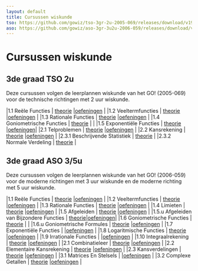```yaml
---
layout: default
title: Cursussen wiskunde
tso: https://github.com/gowiz/tso-3gr-2u-2005-069/releases/download/v19.7
aso: https://github.com/gowiz/aso-3gr-3u2u-2006-059/releases/download/v19.7
---
```


Cursussen wiskunde
==================

3de graad TSO 2u
----------------
Deze cursussen volgen de leerplannen wiskunde van het GO! (2005-069) voor de technische richtingen met 2 uur wiskunde.

|1.1 Reële Functies             | [theorie]({{page.tso}}/0101_ReeleFuncties.pdf)          |[oefeningen]({{page.tso}}/0101_ReeleFuncties_Oefeningen.pdf)       |
|1.2 Veeltermfuncties           | [theorie]({{page.tso}}/0102_Veeltermfuncties.pdf)       |[oefeningen]({{page.tso}}/0102_Veeltermfuncties_Oefeningen.pdf)    |
|1.3 Rationale Functies         | [theorie]({{page.tso}}/0103_RationaleFuncties.pdf)      |[oefeningen]({{page.tso}}/0103_RationaleFuncties_Oefeningen.pdf)   |
|1.4 Goniometrische Functies    | [theorie]({{page.tso}}/0104_GoniometrischeFuncties.pdf) |                                                            |
|1.5 Exponentiële Functies      | [theorie]({{page.tso}}/0105_exponentieleFuncties.pdf)   |[oefeningen]({{page.tso}}/0105_exponentieleFuncties_Oefeningen.pdf)|
|2.1 Telproblemen               | [theorie]({{page.tso}}/0201_Telproblemen.pdf)           |[oefeningen]({{page.tso}}/0201_Telproblemen_Oefeningen.pdf)        |
|2.2 Kansrekening               | [theorie]({{page.tso}}/0202_Kansrekening.pdf)           |[oefeningen]({{page.tso}}/0202_Kansrekening_Oefeningen.pdf)        |
|2.3.1 Beschrijvende Statistiek | [theorie]({{page.tso}}/020301_BeschrijvendeStatistiek.pdf)                                                                  |
|2.3.2 Normale Verdeling        | [theorie]({{page.tso}}/020302_NormaleVerdeling.pdf)                                                                         |


3de graad ASO 3/5u
------------------
Deze cursussen volgen de leerplannen wiskunde van het GO! (2006-059) voor de moderne richtingen met 3 uur wiskunde en de moderne richting met 5 uur wiskunde.

|1.1 Reële Functies                       | [theorie]({{page.aso}}/0101_ReeleFuncties.pdf)                   |[oefeningen]({{page.aso}}/0101_ReeleFuncties_Oefeningen.pdf)                   |
|1.2 Veeltermfuncties                     | [theorie]({{page.aso}}/0102_Veeltermfuncties.pdf)                |[oefeningen]({{page.aso}}/0102_Veeltermfuncties_Oefeningen.pdf)                |
|1.3 Rationale Functies                   | [theorie]({{page.aso}}/0103_RationaleFuncties.pdf)               |[oefeningen]({{page.aso}}/0103_RationaleFuncties_Oefeningen.pdf)               |
|1.4 Limieten                             | [theorie]({{page.aso}}/0104_Limieten.pdf)                        |[oefeningen]({{page.aso}}/0104_Limieten_Oefeningen.pdf)                        |
|1.5 Afgeleiden                           | [theorie]({{page.aso}}/0105_Afgeleiden.pdf)                      |[oefeningen]({{page.aso}}/0105_Afgeleiden_Oefeningen.pdf)                      |
|1.5.u Afgeleiden van Bijzondere Functies | [theorie]({{page.aso}}/0105U_AfgeleidenVanBijzondereFuncties.pdf)|[oefeningen]({{page.aso}}/0105U_AfgeleidenVanBijzondereFuncties_Oefeningen.pdf)|
|1.6 Goniometrische Functies              | [theorie]({{page.aso}}/0106_GoniometrischeFuncties.pdf)          |                                                                               |
|1.6.u Goniometrische Formules            | [theorie]({{page.aso}}/0106U_GoniometrischeFormules.pdf)         |[oefeningen]({{page.aso}}/0106U_GoniometrischeFormules_Oefeningen.pdf)         |
|1.7 Exponentiële Functies                |                                                                  |[oefeningen]({{page.aso}}/0107_ExponentieleFuncties_Oefeningen.pdf)            |
|1.8 Logaritmische Functies               | [theorie]({{page.aso}}/0108_LogaritmischeFuncties.pdf)           |[oefeningen]({{page.aso}}/0108_LogaritmischeFuncties_Oefeningen.pdf)           |
|1.9 Irrationale Functies                 |                                                                  |[oefeningen]({{page.aso}}/0109_IrrationaleFuncties_Oefeningen.pdf)             |
|1.10 Integraalrekening                   | [theorie]({{page.aso}}/0110_Integraalrekening.pdf)               |[oefeningen]({{page.aso}}/0110_Integraalrekening_Oefeningen.pdf)               |
|2.1 Combinatieleer                       | [theorie]({{page.aso}}/0201_Combinatieleer.pdf)                  |[oefeningen]({{page.aso}}/0201_Combinatieleer_Oefeningen.pdf)                  |
|2.2 Elementaire Kansrekening             | [theorie]({{page.aso}}/0202_ElementaireKansrekening.pdf)         |[oefeningen]({{page.aso}}/0202_ElementaireKansrekening_Oefeningen.pdf)         |
|2.3 Kansverdelingen                      | [theorie]({{page.aso}}/0203_Kansverdelingen.pdf)                 |[oefeningen]({{page.aso}}/0203_Kansverdelingen_Oefeningen.pdf)                 |
|3.1 Matrices En Stelsels                 |                                                                  |[oefeningen]({{page.aso}}/0301_MatricesEnStelsels_Oefeningen.pdf)              |
|3.2 Complexe Getallen                    | [theorie]({{page.aso}}/0302_ComplexeGetallen.pdf)                |[oefeningen]({{page.aso}}/0302_ComplexeGetallen_Oefeningen.pdf)                |




